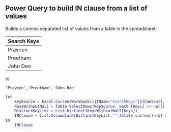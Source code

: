 ## Power Query to build IN clause from a list of values

Builds a comma separated list of values from a table in the spreadsheet. 

|Search Keys|
|---|
|Praveen|
|Preetham|
|John Deo|

to

`'Praveen','Preetham','John Doe'`



```m
let
    KeySource = Excel.CurrentWorkbook(){[Name="SearchKeys"]}[Content],
    KeysWithoutNull = Table.SelectRows(KeySource, each [Keys] <> null),
    DistinctKeyList = List.Distinct(KeysWithoutNull[Keys]),
    INClause = List.Accumulate(DistinctKeyList,"",(state,current)=>if state = "" then "'"& Text.From(current)&"'" else state & ",'"& Text.From(current) &"'" )
in
    INClause
```

